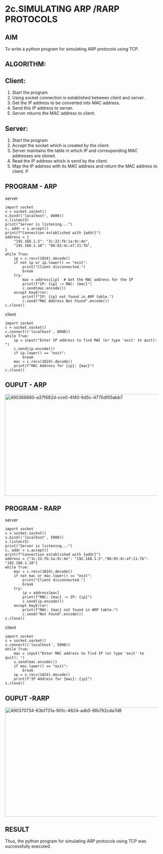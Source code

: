 # 2c.SIMULATING ARP /RARP PROTOCOLS
## AIM
To write a python program for simulating ARP protocols using TCP.
## ALGORITHM:
## Client:
1. Start the program
2. Using socket connection is established between client and server.
3. Get the IP address to be converted into MAC address.
4. Send this IP address to server.
5. Server returns the MAC address to client.
## Server:
1. Start the program
2. Accept the socket which is created by the client.
3. Server maintains the table in which IP and corresponding MAC addresses are
stored.
4. Read the IP address which is send by the client.
5. Map the IP address with its MAC address and return the MAC address to client.
P
## PROGRAM - ARP
server
```
import socket
s = socket.socket()
s.bind(('localhost', 8000))
s.listen(5)
print("Server is listening...")
c, addr = s.accept()
print(f"Connection established with {addr}")
address = {
    "192.168.1.5": "3c:22:fb:1a:9c:4e",
    "192.168.1.10": "08:92:4c:ef:21:7b",
}
while True:
    ip = c.recv(1024).decode()
    if not ip or ip.lower() == "exit":
        print("Client disconnected.")
        break
    try:
        mac = address[ip]  # Get the MAC address for the IP
        print(f"IP: {ip} -> MAC: {mac}")
        c.send(mac.encode())
    except KeyError:
        print(f"IP: {ip} not found in ARP table.")
        c.send("MAC Address Not Found".encode())
c.close()
```
client
```
import socket
c = socket.socket()
c.connect(('localhost', 8000))
while True:
    ip = input("Enter IP address to find MAC (or type 'exit' to quit): ")
    c.send(ip.encode())
    if ip.lower() == "exit":
        break
    mac = c.recv(1024).decode()
    print(f"MAC Address for {ip}: {mac}")
c.close()
```
## OUPUT - ARP
<img width="1917" height="334" alt="490366680-a37f682d-cce0-4f40-9d5c-4775df05abb7" src="https://github.com/user-attachments/assets/6c60f8b5-75b6-43d9-9740-7bc2b1c981d3" />

## PROGRAM - RARP
server
```
import socket
s = socket.socket()
s.bind(('localhost', 5000))
s.listen(5)
print("Server is listening...")
c, addr = s.accept()
print(f"Connection established with {addr}")
address = {"3c:22:fb:1a:9c:4e": "192.168.1.5","08:92:4c:ef:21:7b": "192.168.1.10"}
while True:
    mac = c.recv(1024).decode()
    if not mac or mac.lower() == "exit":
        print("Client disconnected.")
        break
    try:
        ip = address[mac]
        print(f"MAC: {mac} -> IP: {ip}")
        c.send(ip.encode())
    except KeyError:
        print(f"MAC: {mac} not found in ARP table.")
        c.send("Not Found".encode())
c.close()
```
client
```
import socket
s = socket.socket()
s.connect(('localhost', 5000))
while True:
    mac = input("Enter MAC address to find IP (or type 'exit' to quit): ")
    s.send(mac.encode())
    if mac.lower() == "exit":
        break
    ip = s.recv(1024).decode()
    print(f"IP Address for {mac}: {ip}")
s.close()
```
## OUPUT -RARP
<img width="1919" height="359" alt="490370734-63bf731a-901c-4624-adb5-8fb792cda7d8" src="https://github.com/user-attachments/assets/7be81761-089a-462c-b01f-709789666dd6" />

## RESULT
Thus, the python program for simulating ARP protocols using TCP was successfully 
executed.
